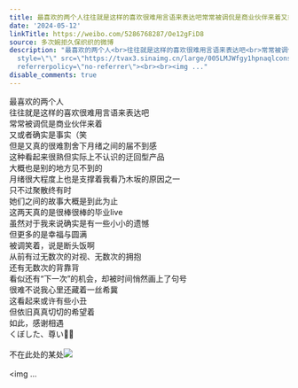 ```yaml
---
title: 最喜欢的两个人往往就是这样的喜欢很难用言语来表达吧常常被调侃是商业伙伴来着又或者确实是事实（笑但是又真的很难割舍下月绪之间的届不到感这种看起来很熟但实...
date: '2024-05-12'
linkTitle: https://weibo.com/5286768287/Oe12gFiD8
source: 多次婉拒久保织织的微博
description: "最喜欢的两个人<br>往往就是这样的喜欢很难用言语来表达吧<br>常常被调侃是商业伙伴来着<br>又或者确实是事实（笑<br>但是又真的很难割舍下月绪之间的届不到感<br>这种看起来很熟但实际上不认识的迂回型产品<br>大概也是别的地方见不到的<br>月绪很大程度上也是支撑着我看乃木坂的原因之一<br>只不过聚散终有时<br>她们之间的故事大概是到此为止<br>这两天真的是很棒很棒的毕业live<br>虽然对于我来说确实是有一些小小的遗憾<br>但更多的是幸福与圆满<br>被调笑着，说是断头饭啊<br>从前有过无数次的对视、无数次的拥抱<br>还有无数次的背靠背<br>看似还有“下一次”的机会，却被时间悄然画上了句号<br>很难不说我心里还藏着一丝希冀<br>这看起来或许有些小丑<br>但依旧真真切切的希望着<br>如此，感谢相遇<br>くぼした、尊い\U0001F516\U0001F9A9<br><br>不在此处的某处<img
  style=\"\" src=\"https://tvax3.sinaimg.cn/large/005LMJWfgy1hpnaqlconsj31hc0u0jvk.jpg\"
  referrerpolicy=\"no-referrer\"><br><br><img ..."
disable_comments: true
---
```

最喜欢的两个人<br>往往就是这样的喜欢很难用言语来表达吧<br>常常被调侃是商业伙伴来着<br>又或者确实是事实（笑<br>但是又真的很难割舍下月绪之间的届不到感<br>这种看起来很熟但实际上不认识的迂回型产品<br>大概也是别的地方见不到的<br>月绪很大程度上也是支撑着我看乃木坂的原因之一<br>只不过聚散终有时<br>她们之间的故事大概是到此为止<br>这两天真的是很棒很棒的毕业live<br>虽然对于我来说确实是有一些小小的遗憾<br>但更多的是幸福与圆满<br>被调笑着，说是断头饭啊<br>从前有过无数次的对视、无数次的拥抱<br>还有无数次的背靠背<br>看似还有“下一次”的机会，却被时间悄然画上了句号<br>很难不说我心里还藏着一丝希冀<br>这看起来或许有些小丑<br>但依旧真真切切的希望着<br>如此，感谢相遇<br>くぼした、尊い🔖🦩<br><br>不在此处的某处<img style="" src="https://tvax3.sinaimg.cn/large/005LMJWfgy1hpnaqlconsj31hc0u0jvk.jpg" referrerpolicy="no-referrer"><br><br><img ...